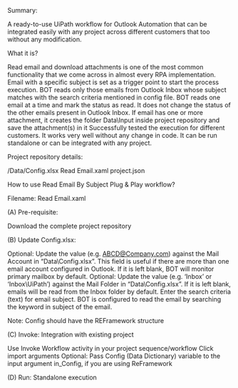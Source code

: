 Summary:

A ready-to-use UiPath workflow for Outlook Automation that can be integrated easily with any project across different customers that too without any modification.

What it is?

Read email and download attachments is one of the most common functionality that we come across in almost every RPA implementation.
Email with a specific subject is set as a trigger point to start the process execution. BOT reads only those emails from Outlook Inbox whose subject matches with the search criteria mentioned in config file.
BOT reads one email at a time and mark the status as read. It does not change the status of the other emails present in Outlook Inbox. If email has one or more attachment, it creates the folder Data\Input inside project repository and save the attachment(s) in it
Successfully tested the execution for different customers. It works very well without any change in code. It can be run standalone or can be integrated with any project.

Project repository details:

/Data/Config.xlsx
Read Email.xaml
project.json

How to use Read Email By Subject Plug & Play workflow?

Filename: Read Email.xaml

(A) Pre-requisite: 

Download the complete project repository

(B) Update Config.xlsx: 

Optional: Update the value (e.g. ABCD@Company.com) against the Mail Account in “Data\Config.xlsx”. This field is useful if there are more than one email account configured in Outlook. If it is left blank, BOT will monitor primary mailbox by default. 
Optional: Update the value (e.g. ‘Inbox’ or ‘Inbox\UiPath’) against the Mail Folder in “Data\Config.xlsx”. If it is left blank, emails will be read from the Inbox folder by default. 
Enter the search criteria (text) for email subject. BOT is configured to read the email by searching the keyword in subject of the email. 

Note: Config should have the REFramework structure

(C) Invoke: Integration with existing project 

Use Invoke Workflow activity in your project sequence/workflow 
Click import arguments 
Optional: Pass Config (Data Dictionary) variable to the input argument in_Config, if you are using ReFramework

(D) Run: Standalone execution
